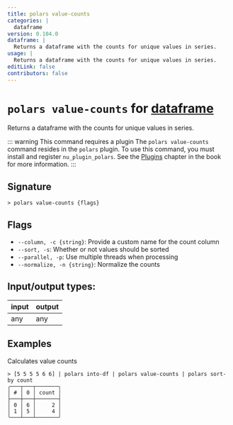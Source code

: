 ```yaml
---
title: polars value-counts
categories: |
  dataframe
version: 0.104.0
dataframe: |
  Returns a dataframe with the counts for unique values in series.
usage: |
  Returns a dataframe with the counts for unique values in series.
editLink: false
contributors: false
---
```

<!-- This file is automatically generated. Please edit the command in https://github.com/nushell/nushell instead. -->

# `polars value-counts` for [dataframe](/commands/categories/dataframe.md)

<div class='command-title'>Returns a dataframe with the counts for unique values in series.</div>

::: warning This command requires a plugin
The `polars value-counts` command resides in the `polars` plugin.
To use this command, you must install and register `nu_plugin_polars`.
See the [Plugins](/book/plugins.html) chapter in the book for more information.
:::


## Signature

```> polars value-counts {flags} ```

## Flags

 -  `--column, -c {string}`: Provide a custom name for the count column
 -  `--sort, -s`: Whether or not values should be sorted
 -  `--parallel, -p`: Use multiple threads when processing
 -  `--normalize, -n {string}`: Normalize the counts


## Input/output types:

| input | output |
| ----- | ------ |
| any   | any    |
## Examples

Calculates value counts
```nu
> [5 5 5 5 6 6] | polars into-df | polars value-counts | polars sort-by count
╭───┬───┬───────╮
│ # │ 0 │ count │
├───┼───┼───────┤
│ 0 │ 6 │     2 │
│ 1 │ 5 │     4 │
╰───┴───┴───────╯

```
